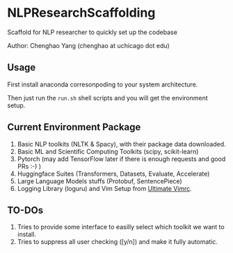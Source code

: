 # NLPResearchScaffolding
Scaffold for NLP researcher to quickly set up the codebase

Author: Chenghao Yang (chenghao at uchicago dot edu)

## Usage
First install anaconda corresonpoding to your system architecture.  

Then just run the `run.sh` shell scripts and you will get the environment setup.

## Current Environment Package
1. Basic NLP toolkits (NLTK & Spacy), with their package data downloaded. 
1. Basic ML and Scientific Computing Toolkits (scipy, scikit-learn)
1. Pytorch (may add TensorFlow later if there is enough requests and good PRs :-) )
1. Huggingface Suites (Transformers, Datasets, Evaluate, Accelerate)
1. Large Language Models stuffs (Protobuf, SentencePiece)
1. Logging Library (loguru) and Vim Setup from [Ultimate Vimrc](https://github.com/amix/vimrc). 

## TO-DOs
1. Tries to provide some interface to easilly select which toolkit we want to install.
2. Tries to suppress all user checking ([y/n]) and make it fully automatic. 
